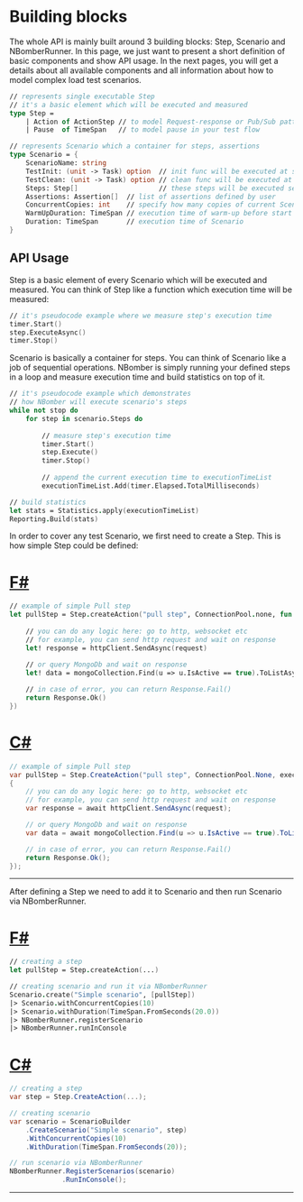 # Building blocks

The whole API is mainly built around 3 building blocks: Step, Scenario and NBomberRunner. In this page, we just want to present a short definition of basic components and show API usage. In the next pages, you will get a details about all available components and all information about how to model complex load test scenarios. 

```fsharp
// represents single executable Step
// it's a basic element which will be executed and measured
type Step =
    | Action of ActionStep // to model Request-response or Pub/Sub pattern
    | Pause  of TimeSpan   // to model pause in your test flow

// represents Scenario which a container for steps, assertions
type Scenario = {
    ScenarioName: string
    TestInit: (unit -> Task) option  // init func will be executed at start of every scenario
    TestClean: (unit -> Task) option // clean func will be executed at end of every scenario
    Steps: Step[]                    // these steps will be executed sequentially, one by one
    Assertions: Assertion[]  // list of assertions defined by user
    ConcurrentCopies: int    // specify how many copies of current Scenario to run in parallel    
    WarmUpDuration: TimeSpan // execution time of warm-up before start bombing 
    Duration: TimeSpan       // execution time of Scenario 
}
```

## API Usage

Step is a basic element of every Scenario which will be executed and measured. You can think of Step like a function which execution time will be measured:
```fsharp
// it's pseudocode example where we measure step's execution time
timer.Start()
step.ExecuteAsync()
timer.Stop()
```

Scenario is basically a container for steps. You can think of Scenario like a job of sequential operations. NBomber is simply running your defined steps in a loop and measure execution time and build statistics on top of it.

```fsharp
// it's pseudocode example which demonstrates 
// how NBomber will execute scenario's steps
while not stop do
    for step in scenario.Steps do
        
        // measure step's execution time
        timer.Start()
        step.Execute()
        timer.Stop()
        
        // append the current execution time to executionTimeList
        executionTimeList.Add(timer.Elapsed.TotalMilliseconds)

// build statistics
let stats = Statistics.apply(executionTimeList)
Reporting.Build(stats)
```

In order to cover any test Scenario, we first need to create a Step. This is how simple Step could be defined:

# [F#](#tab/tabid-1)
```fsharp
// example of simple Pull step
let pullStep = Step.createAction("pull step", ConnectionPool.none, fun context -> task {
    
    // you can do any logic here: go to http, websocket etc    
    // for example, you can send http request and wait on response
    let! response = httpClient.SendAsync(request)
    
    // or query MongoDb and wait on response
    let! data = mongoCollection.Find(u => u.IsActive == true).ToListAsync()

    // in case of error, you can return Response.Fail()     
    return Response.Ok()    
})
```

# [C#](#tab/tabid-2)
```csharp
// example of simple Pull step
var pullStep = Step.CreateAction("pull step", ConnectionPool.None, execute: async (context) => 
{
    // you can do any logic here: go to http, websocket etc        
    // for example, you can send http request and wait on response
    var response = await httpClient.SendAsync(request);

    // or query MongoDb and wait on response
    var data = await mongoCollection.Find(u => u.IsActive == true).ToListAsync();        

    // in case of error, you can return Response.Fail()
    return Response.Ok();
});
``` 
***

After defining a Step we need to add it to Scenario and then run Scenario via NBomberRunner.

# [F#](#tab/tabid-1)
```fsharp
// creating a step
let pullStep = Step.createAction(...)

// creating scenario and run it via NBomberRunner
Scenario.create("Simple scenario", [pullStep])
|> Scenario.withConcurrentCopies(10)
|> Scenario.withDuration(TimeSpan.FromSeconds(20.0))
|> NBomberRunner.registerScenario
|> NBomberRunner.runInConsole
```

# [C#](#tab/tabid-2)
```csharp
// creating a step
var step = Step.CreateAction(...);

// creating scenario 
var scenario = ScenarioBuilder
    .CreateScenario("Simple scenario", step)
    .WithConcurrentCopies(10)
    .WithDuration(TimeSpan.FromSeconds(20));    

// run scenario via NBomberRunner
NBomberRunner.RegisterScenarios(scenario)             
             .RunInConsole();
```
***
